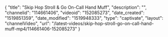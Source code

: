{
    "title": "Skip Hop Stroll & Go On-Call Hand Muff",
    "description": "",
    "channelid": "114661406",
    "videoid": "152085273",
    "date_created": "1519851359",
    "date_modified": "1519948333",
    "type": "captivate",
    "layout": "channelVideo",
    "url": "\/latest-videos\/skip-hop-stroll-go-on-call-hand-muff-mp4\/114661406-152085273"
}